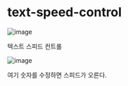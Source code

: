 # text-speed-control
![image](https://github.com/jung-chaewon/text-speed-control/assets/131144717/87da1018-0096-4c55-ac23-546e825b9eba)

텍스트 스피드 컨트롤

![image](https://github.com/jung-chaewon/text-speed-control/assets/131144717/88739295-c6af-44d6-ae10-b8e9591adc9f)

여기 숫자를 수정하면 스피드가 오른다.

